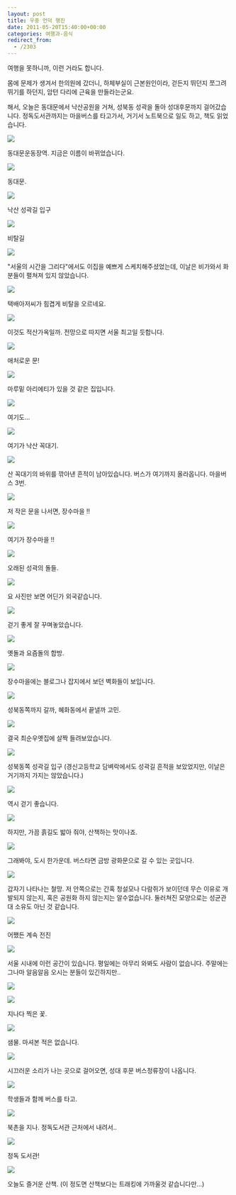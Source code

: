 ```yaml
---
layout: post
title: 우중 언덕 행진
date: 2011-05-20T15:40:00+00:00
categories: 여행과-음식
redirect_from:
  - /2303
---
```


여행을 못하니까, 이런 거라도 합니다.

몸에 문제가 생겨서 한의원에 갔더니, 하체부실이 근본원인이라, 걷든지 뛰던지 쪼그려뛰기를 하던지, 암턴 다리에 근육을 만들라는군요.

해서, 오늘은 동대문에서 낙산공원을 거쳐, 성북동 성곽을 돌아 성대후문까지 걸어갔습니다. 정독도서관까지는 마을버스를 타고가서, 거기서 노트북으로 일도 하고, 책도 읽었습니다.

![ ](/assets/media/uploads_1_cfile8.uf.1644A0504DD687891450A2.jpg)

동대문운동장역. 지금은 이름이 바뀌었습니다.

![ ](/assets/media/uploads_1_cfile3.uf.1744A0504DD6879A1625E8.jpg)

동대문.

 

![ ](/assets/media/uploads_1_cfile1.uf.1344A0504DD6879F177662.jpg)

낙산 성곽길 입구

 

 

![ ](/assets/media/uploads_1_cfile25.uf.1944A0504DD687AB1962AD.jpg)

비탈길

![ ](/assets/media/uploads_1_cfile28.uf.11329F564DD688951439A7.jpg)

"서울의 시간을 그리다"에서도 이집을 예쁘게 스케치해주셨었는데, 이날은 비가와서 화분들이 펼쳐져 있지 않았습니다.

![ ](/assets/media/uploads_1_cfile1.uf.15329F564DD688A0150587.jpg)

택배아저씨가 힘겹게 비탈을 오르네요.

![ ](/assets/media/uploads_1_cfile25.uf.12329F564DD688A61691E2.jpg)

이것도 적산가옥일까. 전망으로 따지면 서울 최고일 듯합니다.

![ ](/assets/media/uploads_1_cfile27.uf.18329F564DD688AE17FED8.jpg)

애처로운 문!

![ ](/assets/media/uploads_1_cfile26.uf.16329F564DD688C51940F4.jpg)

마루밑 아리에티가 있을 것 같은 집입니다.

![ ](/assets/media/uploads_1_cfile30.uf.18329F564DD688C91A783C.jpg)

여기도...

![ ](/assets/media/uploads_1_cfile26.uf.13329F564DD688D21B8663.jpg)

여기가 낙산 꼭대기.

![ ](/assets/media/uploads_1_cfile6.uf.14329F564DD688DE1DF82D.jpg)

산 꼭대기의 바위를 깎아낸 흔적이 남아있습니다. 버스가 여기까지 올라옵니다. 마을버스 3번.

![ ](/assets/media/uploads_1_cfile7.uf.11329F564DD688E61E516D.jpg)

저 작은 문을 나서면, 장수마을 !!

![ ](/assets/media/uploads_1_cfile26.uf.17329F564DD688EE1FFA9C.jpg)

여기가 장수마을 !!

![ ](/assets/media/uploads_1_cfile10.uf.163440494DD689C0344BB9.jpg)

오래된 성곽의 돌들.

![ ](/assets/media/uploads_1_cfile5.uf.153440494DD689C83527FE.jpg)

요 사진만 보면 어딘가 외국같습니다.

![ ](/assets/media/uploads_1_cfile9.uf.193440494DD689CE365072.jpg)

걷기 좋게 잘 꾸며놓았습니다.

![ ](/assets/media/uploads_1_cfile9.uf.123440494DD689D237F428.jpg)

옛돌과 요즘돌의 합방.

![ ](/assets/media/uploads_1_cfile30.uf.173440494DD689D638C84A.jpg)

장수마을에는 블로그나 잡지에서 보던 벽화들이 보입니다.

![ ](/assets/media/uploads_1_cfile29.uf.113440494DD689E03A897E.jpg)

성북동쪽까지 갈까, 혜화동에서 끝낼까 고민.

![ ](/assets/media/uploads_1_cfile29.uf.163440494DD689E43BDC26.jpg)

결국 최순우옛집에 살짝 들려보았습니다.

![ ](/assets/media/uploads_1_cfile25.uf.193440494DD689F43D3D8E.jpg)

성북동쪽 성곽길 입구 (경신고등학교 담벼락에서도 성곽길 흔적을 보았었지만, 이날은 거기까지 가지는 않았습니다.)

![ ](/assets/media/uploads_1_cfile29.uf.153440494DD689FC3EC498.jpg)

역시 걷기 좋습니다.

![ ](/assets/media/uploads_1_cfile25.uf.133440494DD68A003F8A99.jpg)

하지만, 가끔 흙길도 밟아 줘야, 산책하는 맛이나죠.

![ ](/assets/media/uploads_1_cfile10.uf.113440494DD68A0940162B.jpg)

그래봐야, 도시 한가운데. 버스타면 금방 광화문으로 갈 수 있는 곳입니다.

![ ](/assets/media/uploads_1_cfile26.uf.153440494DD68A1141BBEE.jpg)

갑자기 나타나는 철망. 저 안쪽으로는 간혹 청설모나 다람쥐가 보이던데 무슨 이유로 개발되지 않는지, 혹은 공원화 하지 않는지는 알수없습니다. 둘러쳐진 모양으로는 성균관대 소유도 아닌 것 같습니다.

![ ](/assets/media/uploads_1_cfile9.uf.113440494DD68A1642ACD9.jpg)

어쨌든 계속 전진

![ ](/assets/media/uploads_1_cfile9.uf.163440494DD68A1D436E0F.jpg)

서울 시내에 이런 공간이 있습니다. 평일에는 아무리 와봐도 사람이 없습니다. 주말에는 그나마 알음알음 오시는 분들이 있긴하지만..

![ ](/assets/media/uploads_1_cfile27.uf.123440494DD68A2444F73B.jpg)

![ ](/assets/media/uploads_1_cfile25.uf.173440494DD68A2845EDD7.jpg)

지나다 찍은 꽃.

![ ](/assets/media/uploads_1_cfile4.uf.193440494DD68A2C46A46B.jpg)

샘물. 마셔본 적은 없습니다.

![ ](/assets/media/uploads_1_cfile23.uf.133440494DD68A3D48AC23.jpg)

시끄러운 소리가 나는 곳으로 걸어오면, 성대 후문 버스정류장이 나옵니다.

![ ](/assets/media/uploads_1_cfile29.uf.163440494DD68A41492DB1.jpg)

학생들과 함께 버스를 타고.

![ ](/assets/media/uploads_1_cfile2.uf.193440494DD68A464A0154.jpg)

북촌을 지나. 정독도서관 근처에서 내려서..

![ ](/assets/media/uploads_1_cfile23.uf.113440494DD68A4A4BCB66.jpg)

정독 도서관!

![ ](/assets/media/uploads_1_cfile22.uf.173440494DD68A4F4CB242.jpg)

오늘도 즐거운 산책. (이 정도면 산책보다는 트래킹에 가까울것 같습니다만...)
<div id=comments>
</div>
